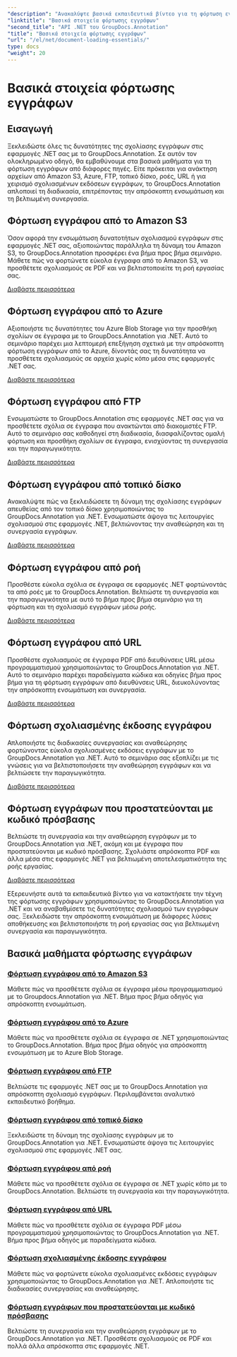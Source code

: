 ```yaml
---
"description": "Ανακαλύψτε βασικά εκπαιδευτικά βίντεο για τη φόρτωση εγγράφων χρησιμοποιώντας το GroupDocs.Annotation .NET. Ενσωματώστε άψογα με Amazon S3, Azure, FTP, τοπικό δίσκο, ροές και άλλα."
"linktitle": "Βασικά στοιχεία φόρτωσης εγγράφων"
"second_title": "API .NET του GroupDocs.Annotation"
"title": "Βασικά στοιχεία φόρτωσης εγγράφων"
"url": "/el/net/document-loading-essentials/"
type: docs
"weight": 20
---
```


# Βασικά στοιχεία φόρτωσης εγγράφων

## Εισαγωγή

Ξεκλειδώστε όλες τις δυνατότητες της σχολίασης εγγράφων στις εφαρμογές .NET σας με το GroupDocs.Annotation. Σε αυτόν τον ολοκληρωμένο οδηγό, θα εμβαθύνουμε στα βασικά μαθήματα για τη φόρτωση εγγράφων από διάφορες πηγές. Είτε πρόκειται για ανάκτηση αρχείων από Amazon S3, Azure, FTP, τοπικό δίσκο, ροές, URL ή για χειρισμό σχολιασμένων εκδόσεων εγγράφων, το GroupDocs.Annotation απλοποιεί τη διαδικασία, επιτρέποντας την απρόσκοπτη ενσωμάτωση και τη βελτιωμένη συνεργασία.

## Φόρτωση εγγράφου από το Amazon S3
Όσον αφορά την ενσωμάτωση δυνατοτήτων σχολιασμού εγγράφων στις εφαρμογές .NET σας, αξιοποιώντας παράλληλα τη δύναμη του Amazon S3, το GroupDocs.Annotation προσφέρει ένα βήμα προς βήμα σεμινάριο. Μάθετε πώς να φορτώνετε εύκολα έγγραφα από το Amazon S3, να προσθέτετε σχολιασμούς σε PDF και να βελτιστοποιείτε τη ροή εργασίας σας.

[Διαβάστε περισσότερα](./load-document-from-amazon-s3/)

## Φόρτωση εγγράφου από το Azure
Αξιοποιήστε τις δυνατότητες του Azure Blob Storage για την προσθήκη σχολίων σε έγγραφα με το GroupDocs.Annotation για .NET. Αυτό το σεμινάριο παρέχει μια λεπτομερή επεξήγηση σχετικά με την απρόσκοπτη φόρτωση εγγράφων από το Azure, δίνοντάς σας τη δυνατότητα να προσθέτετε σχολιασμούς σε αρχεία χωρίς κόπο μέσα στις εφαρμογές .NET σας.

[Διαβάστε περισσότερα](./load-document-from-azure/)

## Φόρτωση εγγράφου από FTP
Ενσωματώστε το GroupDocs.Annotation στις εφαρμογές .NET σας για να προσθέτετε σχόλια σε έγγραφα που ανακτώνται από διακομιστές FTP. Αυτό το σεμινάριο σας καθοδηγεί στη διαδικασία, διασφαλίζοντας ομαλή φόρτωση και προσθήκη σχολίων σε έγγραφα, ενισχύοντας τη συνεργασία και την παραγωγικότητα.

[Διαβάστε περισσότερα](./load-document-from-ftp/)

## Φόρτωση εγγράφου από τοπικό δίσκο
Ανακαλύψτε πώς να ξεκλειδώσετε τη δύναμη της σχολίασης εγγράφων απευθείας από τον τοπικό δίσκο χρησιμοποιώντας το GroupDocs.Annotation για .NET. Ενσωματώστε άψογα τις λειτουργίες σχολιασμού στις εφαρμογές .NET, βελτιώνοντας την αναθεώρηση και τη συνεργασία εγγράφων.

[Διαβάστε περισσότερα](./load-document-from-local-disk/)

## Φόρτωση εγγράφου από ροή
Προσθέστε εύκολα σχόλια σε έγγραφα σε εφαρμογές .NET φορτώνοντάς τα από ροές με το GroupDocs.Annotation. Βελτιώστε τη συνεργασία και την παραγωγικότητα με αυτό το βήμα προς βήμα σεμινάριο για τη φόρτωση και τη σχολιασμό εγγράφων μέσω ροής.

[Διαβάστε περισσότερα](./load-document-from-stream/)

## Φόρτωση εγγράφου από URL
Προσθέστε σχολιασμούς σε έγγραφα PDF από διευθύνσεις URL μέσω προγραμματισμού χρησιμοποιώντας το GroupDocs.Annotation για .NET. Αυτό το σεμινάριο παρέχει παραδείγματα κώδικα και οδηγίες βήμα προς βήμα για τη φόρτωση εγγράφων από διευθύνσεις URL, διευκολύνοντας την απρόσκοπτη ενσωμάτωση και συνεργασία.

[Διαβάστε περισσότερα](./load-document-from-url/)

## Φόρτωση σχολιασμένης έκδοσης εγγράφου
Απλοποιήστε τις διαδικασίες συνεργασίας και αναθεώρησης φορτώνοντας εύκολα σχολιασμένες εκδόσεις εγγράφων με το GroupDocs.Annotation για .NET. Αυτό το σεμινάριο σας εξοπλίζει με τις γνώσεις για να βελτιστοποιήσετε την αναθεώρηση εγγράφων και να βελτιώσετε την παραγωγικότητα.

[Διαβάστε περισσότερα](./loading-annotated-document-version/)

## Φόρτωση εγγράφων που προστατεύονται με κωδικό πρόσβασης
Βελτιώστε τη συνεργασία και την αναθεώρηση εγγράφων με το GroupDocs.Annotation για .NET, ακόμη και με έγγραφα που προστατεύονται με κωδικό πρόσβασης. Σχολιάστε απρόσκοπτα PDF και άλλα μέσα στις εφαρμογές .NET για βελτιωμένη αποτελεσματικότητα της ροής εργασίας.

[Διαβάστε περισσότερα](./load-password-protected-documents/)

Εξερευνήστε αυτά τα εκπαιδευτικά βίντεο για να κατακτήσετε την τέχνη της φόρτωσης εγγράφων χρησιμοποιώντας το GroupDocs.Annotation για .NET και να αναβαθμίσετε τις δυνατότητες σχολιασμού των εγγράφων σας. Ξεκλειδώστε την απρόσκοπτη ενσωμάτωση με διάφορες λύσεις αποθήκευσης και βελτιστοποιήστε τη ροή εργασίας σας για βελτιωμένη συνεργασία και παραγωγικότητα.
## Βασικά μαθήματα φόρτωσης εγγράφων
### [Φόρτωση εγγράφου από το Amazon S3](./load-document-from-amazon-s3/)
Μάθετε πώς να προσθέτετε σχόλια σε έγγραφα μέσω προγραμματισμού με το Groupdocs.Annotation για .NET. Βήμα προς βήμα οδηγός για απρόσκοπτη ενσωμάτωση.
### [Φόρτωση εγγράφου από το Azure](./load-document-from-azure/)
Μάθετε πώς να προσθέτετε σχόλια σε έγγραφα σε .NET χρησιμοποιώντας το GroupDocs.Annotation. Βήμα προς βήμα οδηγός για απρόσκοπτη ενσωμάτωση με το Azure Blob Storage.
### [Φόρτωση εγγράφου από FTP](./load-document-from-ftp/)
Βελτιώστε τις εφαρμογές .NET σας με το GroupDocs.Annotation για απρόσκοπτη σχολιασμό εγγράφων. Περιλαμβάνεται αναλυτικό εκπαιδευτικό βοήθημα.
### [Φόρτωση εγγράφου από τοπικό δίσκο](./load-document-from-local-disk/)
Ξεκλειδώστε τη δύναμη της σχολίασης εγγράφων με το GroupDocs.Annotation για .NET. Ενσωματώστε άψογα τις λειτουργίες σχολιασμού στις εφαρμογές .NET σας.
### [Φόρτωση εγγράφου από ροή](./load-document-from-stream/)
Μάθετε πώς να προσθέτετε σχόλια σε έγγραφα σε .NET χωρίς κόπο με το GroupDocs.Annotation. Βελτιώστε τη συνεργασία και την παραγωγικότητα.
### [Φόρτωση εγγράφου από URL](./load-document-from-url/)
Μάθετε πώς να προσθέτετε σχόλια σε έγγραφα PDF μέσω προγραμματισμού χρησιμοποιώντας το GroupDocs.Annotation για .NET. Βήμα προς βήμα οδηγός με παραδείγματα κώδικα.
### [Φόρτωση σχολιασμένης έκδοσης εγγράφου](./loading-annotated-document-version/)
Μάθετε πώς να φορτώνετε εύκολα σχολιασμένες εκδόσεις εγγράφων χρησιμοποιώντας το GroupDocs.Annotation για .NET. Απλοποιήστε τις διαδικασίες συνεργασίας και αναθεώρησης.
### [Φόρτωση εγγράφων που προστατεύονται με κωδικό πρόσβασης](./load-password-protected-documents/)
Βελτιώστε τη συνεργασία και την αναθεώρηση εγγράφων με το GroupDocs.Annotation για .NET. Προσθέστε σχολιασμούς σε PDF και πολλά άλλα απρόσκοπτα στις εφαρμογές .NET.